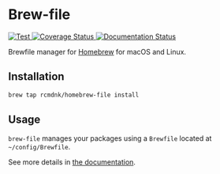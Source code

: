 # Brew-file

[
![Test](https://github.com/rcmdnk/homebrew-file/actions/workflows/test.yml/badge.svg)
](https://github.com/rcmdnk/homebrew-file/actions/workflows/test.yml)
[
![Coverage Status](https://img.shields.io/badge/Coverage-check%20here-blue.svg)
](https://github.com/rcmdnk/homebrew-file/tree/coverage)
[
![Documentation Status](https://readthedocs.org/projects/homebrew-file/badge/?version=latest)
](http://homebrew-file.readthedocs.io/en/latest/?badge=latest)

Brewfile manager for [Homebrew](http://brew.sh/) for macOS and Linux.

## Installation



```bash
brew tap rcmdnk/homebrew-file install
```


## Usage

`brew-file` manages your packages using a `Brewfile` located at `~/config/Brewfile`.



See more details in [the documentation](http://homebrew-file.readthedocs.io).
